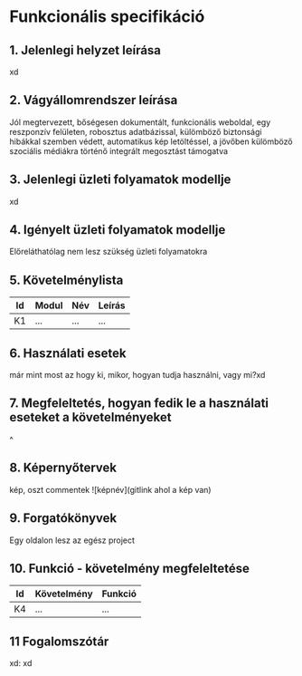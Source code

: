 # Funkcionális specifikáció
## 1. Jelenlegi helyzet leírása
xd
## 2. Vágyállomrendszer leírása
Jól megtervezett, bőségesen dokumentált, funkcionális weboldal, egy reszponzív felületen, robosztus adatbázissal, külömböző biztonsági hibákkal szemben védett, automatikus kép letöltéssel, a jövőben külömböző szociális médiákra történő integrált megosztást támogatva
## 3. Jelenlegi üzleti folyamatok modellje
xd
## 4. Igényelt üzleti folyamatok modellje
Előreláthatólag nem lesz szükség üzleti folyamatokra
## 5. Követelménylista

| Id | Modul | Név | Leírás |
| :---: | --- | --- | --- |
| K1 | ...| ... | ... |

## 6. Használati esetek
már mint most az hogy ki, mikor, hogyan tudja használni, vagy mi?xd
## 7. Megfeleltetés, hogyan fedik le a használati eseteket a követelményeket
^
## 8. Képernyőtervek
kép, oszt commentek
![képnév](gitlink ahol a kép van)

## 9. Forgatókönyvek
Egy oldalon lesz az egész project
## 10. Funkció - követelmény megfeleltetése

| Id | Követelmény | Funkció |
| :---: | --- | --- |
| K4 | ... | ... |
## 11 Fogalomszótár
xd: xd